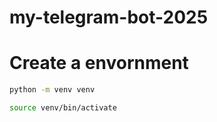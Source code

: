# my-telegram-bot-2025


# Create a envornment 

```bash
python -m venv venv
```

```bash
source venv/bin/activate
```
